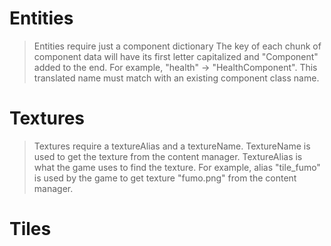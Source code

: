 ﻿# Entities
> Entities require just a component dictionary
> The key of each chunk of component data will have its first letter capitalized and "Component" added
to the end. For example, "health" -> "HealthComponent".
> This translated name must match with an existing component class name.

# Textures
> Textures require a textureAlias and a textureName. 
> TextureName is used to get the texture from the content manager.
> TextureAlias is what the game uses to find the texture.
> For example, alias "tile_fumo" is used by the game to get texture "fumo.png" from the content manager.

# Tiles
> 